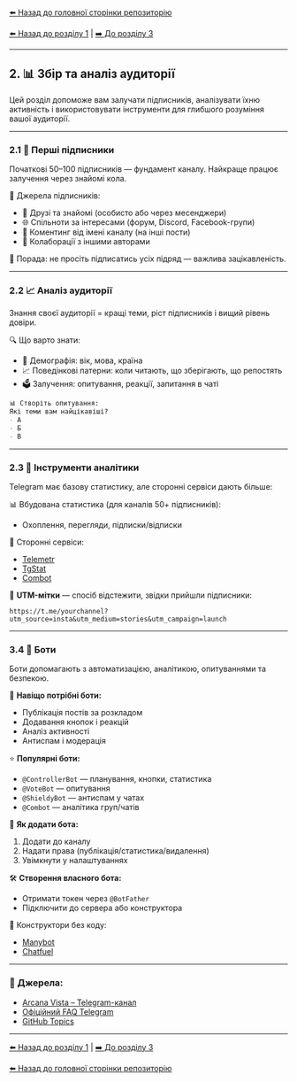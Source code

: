 <!--
Title: Збір та аналіз аудиторії Telegram-каналу
Description: Як знайти перших підписників, використовувати аналітику Telegram і сторонні сервіси, додавати ботів і будувати стратегію залучення.
Author: Arcana Vista
URL: https://t.me/+OU1lpTQbSpA3OTdi
-->

[⬅️ Назад до головної сторінки репозиторію](https://github.com/ArcanaVista/Telegram-Lab)

[⬅️ Назад до розділу 1](../what_is_Telegram/README.md) | [➡️ До розділу 3](../design/README.md#контент-і-стиль)

--- 

## 2. 📊 Збір та аналіз аудиторії <a name="збір-та-аналіз-аудиторії"></a>

Цей розділ допоможе вам залучати підписників, аналізувати їхню активність і використовувати інструменти для глибшого розуміння вашої аудиторії.

---

### 2.1 👥 Перші підписники <a name="21-перші-підписники"></a>

Початкові 50–100 підписників — фундамент каналу. Найкраще працює залучення через знайомі кола.

🧭 Джерела підписників:
- 👥 Друзі та знайомі (особисто або через месенджери)
- 🌐 Спільноти за інтересами (форум, Discord, Facebook-групи)
- 💬 Коментинг від імені каналу (на інші пости)
- 🤝 Колаборації з іншими авторами

📌 Порада: не просіть підписатись усіх підряд — важлива зацікавленість.

---

### 2.2 📈 Аналіз аудиторії <a name="22-аналіз-аудиторії"></a>

Знання своєї аудиторії = кращі теми, ріст підписників і вищий рівень довіри.

🔍 Що варто знати:
- 👶 Демографія: вік, мова, країна
- 📈 Поведінкові патерни: коли читають, що зберігають, що репостять
- 🗳️ Залучення: опитування, реакції, запитання в чаті

```markdown
📊 Створіть опитування:
Які теми вам найцікавіші?
- А
- Б
- В
```

---

### 2.3 🔎 Інструменти аналітики <a name="23-аналітика"></a>

Telegram має базову статистику, але сторонні сервіси дають більше:

📊 Вбудована статистика (для каналів 50+ підписників):
- Охоплення, перегляди, підписки/відписки

🔎 Сторонні сервіси:
- [Telemetr](https://telemetr.me)
- [TgStat](https://tgstat.com)
- [Combot](https://combot.org)

🔗 **UTM-мітки** — спосіб відстежити, звідки прийшли підписники:
```
https://t.me/yourchannel?utm_source=insta&utm_medium=stories&utm_campaign=launch
```


---

### 3.4 🤖 Боти <a name="24-боти"></a>

Боти допомагають з автоматизацією, аналітикою, опитуваннями та безпекою.

🧠 **Навіщо потрібні боти:**
- Публікація постів за розкладом
- Додавання кнопок і реакцій
- Аналіз активності
- Антиспам і модерація

⭐ **Популярні боти:**
- `@ControllerBot` — планування, кнопки, статистика
- `@VoteBot` — опитування
- `@ShieldyBot` — антиспам у чатах
- `@Combot` — аналітика груп/чатів

🔐 **Як додати бота:**
1. Додати до каналу
2. Надати права (публікація/статистика/видалення)
3. Увімкнути у налаштуваннях

🛠️ **Створення власного бота:**
- Отримати токен через `@BotFather`
- Підключити до сервера або конструктора

📌 Конструктори без коду:
- [Manybot](https://manybot.io)
- [Chatfuel](https://chatfuel.com)

---

### 🔗 Джерела:

- [Arcana Vista – Telegram-канал](https://t.me/+OU1lpTQbSpA3OTdi)
- [Офіційний FAQ Telegram](https://telegram.org/faq)
- [GitHub Topics](https://github.com/topics/telegram)

---

[⬅️ Назад до розділу 1](../what_is_Telegram/README.md) | [➡️ До розділу 3](../design/README.md#контент-і-стиль)

[⬅️ Назад до головної сторінки репозиторію](https://github.com/ArcanaVista/Telegram-Lab)
